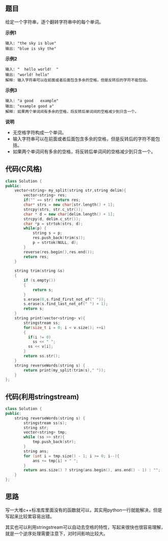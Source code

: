## 题目
给定一个字符串，逐个翻转字符串中的每个单词。

**示例1**
```
输入: "the sky is blue"
输出: "blue is sky the"
```

**示例2**
```
输入: "  hello world!  "
输出: "world! hello"
解释: 输入字符串可以在前面或者后面包含多余的空格，但是反转后的字符不能包括。
```

**示例3**
```
输入: "a good   example"
输出: "example good a"
解释: 如果两个单词间有多余的空格，将反转后单词间的空格减少到只含一个。
```

**说明**

* 无空格字符构成一个单词。
* 输入字符串可以在前面或者后面包含多余的空格，但是反转后的字符不能包括。
* 如果两个单词间有多余的空格，将反转后单词间的空格减少到只含一个。

## 代码(C风格)
```C++
class Solution {
public:
    vector<string> my_split(string str,string delim){
        vector<string> res;
        if("" == str) return res;
        char* strs = new char[str.length() + 1];
        strcpy(strs, str.c_str()); 
        char * d = new char[delim.length() + 1];
        strcpy(d, delim.c_str());
        char *p = strtok(strs, d);
        while(p) {
            string s = p;
            res.push_back(trim(s));
            p = strtok(NULL, d);
        }
        reverse(res.begin(),res.end());
        return res;
    }
    
    string trim(string &s) 
    {
        if (s.empty()) 
        {
            return s;
        }
        s.erase(0,s.find_first_not_of(" "));
        s.erase(s.find_last_not_of(" ") + 1);
        return s;
    }
    string print(vector<string> v){
        stringstream ss;
        for(size_t i = 0; i < v.size(); ++i)
        {
          if(i != 0)
            ss << " ";
          ss << v[i];
        }
        return ss.str();
    }
    string reverseWords(string s) {
        return print(my_split(trim(s)," "));
    }
};
```

## 代码(利用stringstream)
```C++
class Solution {
public:
    string reverseWords(string s) { 
        stringstream ss(s);
        string str;
        vector<string> tmp;
        while (ss >> str){ 
            tmp.push_back(str);
        }
        string ans;
        for (int i = tmp.size() - 1; i >= 0; i--){
            ans += tmp[i] + " ";
        }
        return ans.size() ? string(ans.begin(), ans.end() - 1) : "";
    }
};
```

## 思路

写一大堆c++标准库里面没有的函数就可以，其实用python一行就能解决，但是写起来比较累容易出错。

其实也可以利用stringstream可以自动去空格的特性，写起来很快也很容易理解，就是一个逆序处理需要注意下，对时间影响比较大。
